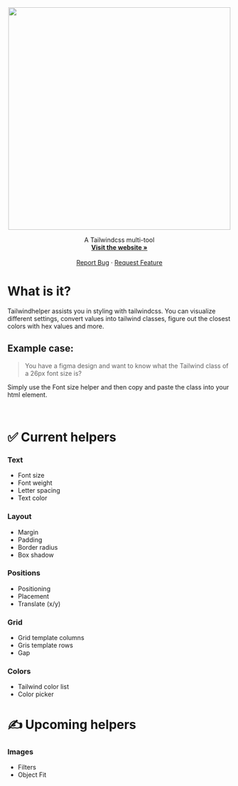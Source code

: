<div align="center">
 <a href="https://tailwindhelper.com">
  <img src="https://user-images.githubusercontent.com/95282692/186514182-21972878-c450-498c-8a64-fcc05f1955da.png" width="500">
 </a>
</div>

<p align="center">
    A Tailwindcss multi-tool
    <br />
    <a href="https://tailwindhelper.com"><strong>Visit the website »</strong></a>
    <br />
    <br />
    <a href="https://github.com/seb-graf/tailwind-helper/issues">Report Bug</a>
    ·
    <a href="https://github.com/seb-graf/tailwind-helper/issues">Request Feature</a>
</p>

# What is it?

Tailwindhelper assists you in styling with tailwindcss. You can visualize different settings, convert values into tailwind classes, figure out the closest colors with hex values and more.

## Example case:

> You have a figma design and want to know what the Tailwind class of a 26px font size is?

Simply use the Font size helper and then copy and paste the class into your html element.

 <br />

# ✅ Current helpers

### Text

- Font size
- Font weight
- Letter spacing
- Text color

### Layout

- Margin
- Padding
- Border radius
- Box shadow

### Positions

- Positioning
- Placement
- Translate (x/y)

### Grid

- Grid template columns
- Gris template rows
- Gap

### Colors

- Tailwind color list
- Color picker

# ✍ Upcoming helpers

### Images

- Filters
- Object Fit
